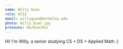 ```yaml
---
name: Willy Guan
role: UCS2
email: willyguan@berkeley.edu
photo: Willy_Guan.jpg
pronouns: He/Him/His
---
```

Hi! I'm Willy, a senior studying CS + DS + Applied Math :)